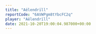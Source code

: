 ```yaml
---
title: "Aëlendrïll"
reportCode: "6AVWPgm8tYbcFC2q"
player: "Aëlendrïll"
date: 2021-10-20T19:00:04.987000+00:00
---
```

